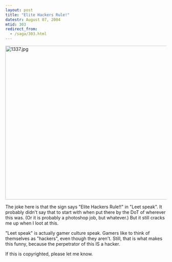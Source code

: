 ```yaml
---
layout: post
title: "Elite Hackers Rule!"
datestr: August 07, 2004
mtid: 303
redirect_from:
  - /saga/303.html
---
```

<img alt="1337.jpg" src="http://www.munged.org/pix/1337.jpg" width="640" height="480" border="0" />

The joke here is that the sign says "Elite Hackers Rule!!" in "Leet speak".  It probably didn't say that to start with when put there by the DoT of wherever this was.  (Or it is probably a photoshop job, but whatever.)  But it still cracks me up when I loot at this.

"Leet speak" is actually gamer culture speak.  Gamers like to think of themselves as "hackers", even though they aren't.  Still, that is what makes this funny, because the perpetrator of this IS a hacker.

If this is copyrighted, please let me know.

